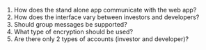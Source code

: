 1. How does the stand alone app communicate with the web app?
2. How does the interface vary between investors and developers?
3. Should group messages be supported?
4. What type of encryption should be used?
5. Are there only 2 types of accounts (investor and developer)?
